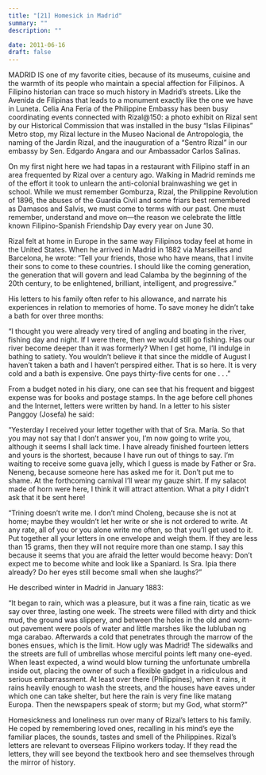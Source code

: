 ```yaml
---
title: "[21] Homesick in Madrid"
summary: ""
description: ""

date: 2011-06-16
draft: false
---
```


MADRID IS one of my favorite cities, because of its museums, cuisine and the warmth of its people who maintain a special affection for Filipinos. A Filipino historian can trace so much history in Madrid’s streets. Like the Avenida de Filipinas that leads to a monument exactly like the one we have in Luneta. Celia Ana Feria of the Philippine Embassy has been busy coordinating events connected with Rizal@150: a photo exhibit on Rizal sent by our Historical Commission that was installed in the busy “Islas Filipinas” Metro stop, my Rizal lecture in the Museo Nacional de Antropologia, the naming of the Jardin Rizal, and the inauguration of a “Sentro Rizal” in our embassy by Sen. Edgardo Angara and our Ambassador Carlos Salinas.

On my first night here we had tapas in a restaurant with Filipino staff in an area frequented by Rizal over a century ago. Walking in Madrid reminds me of the effort it took to unlearn the anti-colonial brainwashing we get in school. While we must remember Gomburza, Rizal, the Philippine Revolution of 1896, the abuses of the Guardia Civil and some friars best remembered as Damasos and Salvis, we must come to terms with our past. One must remember, understand and move on—the reason we celebrate the little known Filipino-Spanish Friendship Day every year on June 30.

Rizal felt at home in Europe in the same way Filipinos today feel at home in the United States. When he arrived in Madrid in 1882 via Marseilles and Barcelona, he wrote: “Tell your friends, those who have means, that I invite their sons to come to these countries. I should like the coming generation, the generation that will govern and lead Calamba by the beginning of the 20th century, to be enlightened, brilliant, intelligent, and progressive.”

His letters to his family often refer to his allowance, and narrate his experiences in relation to memories of home. To save money he didn’t take a bath for over three months:

“I thought you were already very tired of angling and boating in the river, fishing day and night. If I were there, then we would still go fishing. Has our river become deeper than it was formerly? When I get home, I’ll indulge in bathing to satiety. You wouldn’t believe it that since the middle of August I haven’t taken a bath and I haven’t perspired either. That is so here. It is very cold and a bath is expensive. One pays thirty-five cents for one . . .”

From a budget noted in his diary, one can see that his frequent and biggest expense was for books and postage stamps. In the age before cell phones and the Internet, letters were written by hand. In a letter to his sister Panggoy (Josefa) he said:

“Yesterday I received your letter together with that of Sra. María. So that you may not say that I don’t answer you, I’m now going to write you, although it seems I shall lack time. I have already finished fourteen letters and yours is the shortest, because I have run out of things to say. I’m waiting to receive some guava jelly, which I guess is made by Father or Sra. Neneng, because someone here has asked me for it. Don’t put me to shame. At the forthcoming carnival I’ll wear my gauze shirt. If my salacot made of horn were here, I think it will attract attention. What a pity I didn’t ask that it be sent here!

“Trining doesn’t write me. I don’t mind Choleng, because she is not at home; maybe they wouldn’t let her write or she is not ordered to write. At any rate, all of you or you alone write me often, so that you’ll get used to it. Put together all your letters in one envelope and weigh them. If they are less than 15 grams, then they will not require more than one stamp. I say this because it seems that you are afraid the letter would become heavy: Don’t expect me to become white and look like a Spaniard. Is Sra. Ipia there already? Do her eyes still become small when she laughs?”

He described winter in Madrid in January 1883:

“It began to rain, which was a pleasure, but it was a fine rain, ticatic as we say over three, lasting one week. The streets were filled with dirty and thick mud, the ground was slippery, and between the holes in the old and worn-out pavement were pools of water and little marshes like the lubluban ng mga carabao. Afterwards a cold that penetrates through the marrow of the bones ensues, which is the limit. How ugly was Madrid! The sidewalks and the streets are full of umbrellas whose merciful points left many one-eyed. When least expected, a wind would blow turning the unfortunate umbrella inside out, placing the owner of such a flexible gadget in a ridiculous and serious embarrassment. At least over there (Philippines), when it rains, it rains heavily enough to wash the streets, and the houses have eaves under which one can take shelter, but here the rain is very fine like matang Europa. Then the newspapers speak of storm; but my God, what storm?”

Homesickness and loneliness run over many of Rizal’s letters to his family. He coped by remembering loved ones, recalling in his mind’s eye the familiar places, the sounds, tastes and smell of the Philippines. Rizal’s letters are relevant to overseas Filipino workers today. If they read the letters, they will see beyond the textbook hero and see themselves through the mirror of history.
